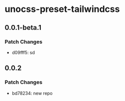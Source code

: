 # unocss-preset-tailwindcss

## 0.0.1-beta.1

### Patch Changes

- d09fff5: sd

## 0.0.2

### Patch Changes

- bd78234: new repo
